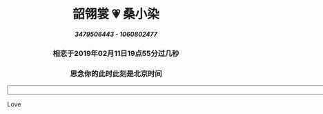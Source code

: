 # <center>韶翎裳 💗 桑小染</center>
##### <center>3479506443 - 1060802477</center>
### <center>相恋于2019年02月11日19点55分过几秒</center>
### <center>思念你的此时此刻是北京时间<center>
<center>
<html>

<head>
<meta http-equiv="Content-Type" content="text/html; charset=utf-8">
<title>现在时间</title>
<script type="text/javascript">
var attime;
function clock() {
var time = new Date();
attime = " " + " " + " " + " " + " " + " " + " " + " " + " " + " " + " " + " " + " " + " " + " " + " " + " " + " " + " " + " " + " " + " " + " " + " " + " " + " " + " " + " " + " " + " " + " " + " " + " " + " " + " " + " " + " " + " " + " " + " " + " " + " " + " " + " " + " " + " " + " " + " " + " " + " " + " " + " " + " " + " " + " " + " " + " " + " " + " " + " " + " " + " " + " " + " " + " " + " " + " " + " " + " " + " " + " " + " " + " " + " " + " " + " " + " " + time.getHours() + ":" + time.getMinutes() + ":" + time.getSeconds() ;
document.getElementById("clock").value = attime;
            }
//          setInterval()计时器来显示动态时间。
            setInterval(clock,100);
        </script>
    </head>

<body>
<form>
<input type="text" id="clock" size="99" />
</form>       
</body>

</html>
</center>
Love
